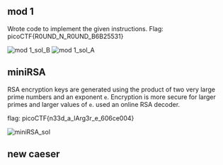 ## mod 1
Wrote code to implement the given instructions. Flag: picoCTF{R0UND_N_R0UND_B6B25531}

![mod 1_sol_B](https://github.com/mizar-0/Cryptonite-JTP-2/assets/76529146/c7ab72f3-2218-45db-bb03-a9fed6d6e398)
![mod 1_sol_A](https://github.com/mizar-0/Cryptonite-JTP-2/assets/76529146/f05ddad5-b21d-4808-99e3-2166f6ccfa90)

## miniRSA
RSA encryption keys are generated using the product of two very large prime numbers and an exponent `e`. Encryption is more secure for larger primes and larger values of `e`.
used an online RSA decoder.

flag: picoCTF{n33d_a_lArg3r_e_606ce004}

![miniRSA_sol](https://github.com/mizar-0/Cryptonite-JTP-2/assets/76529146/4190128c-daa7-424d-8f03-371453d7021a)

## new caeser






